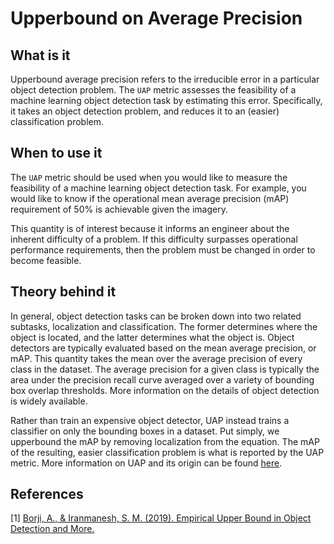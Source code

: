 # Upperbound on Average Precision

## What is it

Upperbound average precision refers to the irreducible error in a particular object detection problem.
The `UAP` metric assesses the feasibility of a machine learning object detection task by estimating this error.
Specifically, it takes an object detection problem, and reduces it to an (easier) classification problem.

## When to use it

The `UAP` metric should be used when you would like to measure the feasibility of a machine learning object detection task.
For example, you would like to know if the operational mean average precision (mAP) requirement of 50% is achievable given the imagery.

This quantity is of interest because it informs an engineer about the inherent difficulty of a problem. If this difficulty surpasses operational performance requirements, then the problem must be changed in order to become feasible.

## Theory behind it

In general, object detection tasks can be broken down into two related subtasks, localization and classification. The former determines where the object is located, and the latter determines what the object is. Object detectors are typically evaluated based on the mean average precision, or mAP. This quantity takes the mean over the average precision of every class in the dataset. The average precision for a given class is typically the area under the precision recall curve averaged over a variety of bounding box overlap thresholds. More information on the details of object detection is widely available. 

Rather than train an expensive object detector, UAP instead trains a classifier on only the bounding boxes in a dataset. Put simply, we upperbound the mAP by removing localization from the equation. The mAP of the resulting, easier classification problem is what is reported by the UAP metric. More information on UAP and its origin can be found [here](https://arxiv.org/abs/1911.12451).

## References
 [1] [Borji, A., & Iranmanesh, S. M. (2019). Empirical Upper Bound in Object Detection and More.](https://arxiv.org/abs/1911.12451)